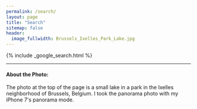 ```yaml
---
permalink: /search/
layout: page
title: "Search"
sitemap: false
header: 
  image_fullwidth: Brussels_Ixelles_Park_Lake.jpg
---
```


{% include _google_search.html %}

* * *
#### About the Photo:
The photo at the top of the page is a small lake in a park in the Ixelles neighborhood of Brussels, Belgium.  I took the panorama photo with my iPhone 7's panorama mode.